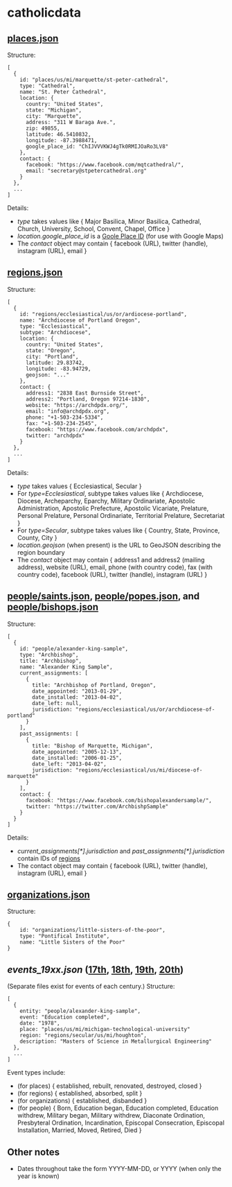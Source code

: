 # catholicdata

## [places.json](https://tomreitz.github.io/catholicdata/places.json)
Structure:
```
[
  {
    id: "places/us/mi/marquette/st-peter-cathedral",
    type: "Cathedral",
    name: "St. Peter Cathedral",
    location: {
      country: "United States",
      state: "Michigan",
      city: "Marquette",
      address: "311 W Baraga Ave.",
      zip: 49855,
      latitude: 46.5410832,
      longitude: -87.3988471,
      google_place_id: "ChIJVVVKWJ4gTk0RMIJOaRo3LV8"
    },
    contact: {
      facebook: "https://www.facebook.com/mqtcathedral/",
      email: "secretary@stpetercathedral.org"
    }
  },
  ...
]
```
Details:
* *type* takes values like { Major Basilica, Minor Basilica, Cathedral, Church, University, School, Convent, Chapel, Office }
* *location.google_place_id* is a [Goole Place ID](https://developers.google.com/places/place-id) (for use with Google Maps)
* The *contact* object may contain { facebook (URL), twitter (handle), instagram (URL), email }

## [regions.json](https://tomreitz.github.io/catholicdata/regions.json)
Structure:
```
[
  {
    id: "regions/ecclesiastical/us/or/ardiocese-portland",
    name: "Archdiocese of Portland Oregon",
    type: "Ecclesiastical",
    subtype: "Archdiocese",
    location: {
      country: "United States",
      state: "Oregon",
      city: "Portland",
      latitude: 29.83742,
      longitude: -83.94729,
      geojson: "..."
    },
    contact: {
      address1: "2838 East Burnside Street",
      address2: "Portland, Oregon 97214-1830",
      website: "https://archdpdx.org/",
      email: "info@archdpdx.org",
      phone: "+1-503-234-5334",
      fax: "+1-503-234-2545",
      facebook: "https://www.facebook.com/archdpdx",
      twitter: "archdpdx"
    }
  },
  ...
]
```
Details:
* *type* takes values { Ecclesiastical, Secular }
* For *type=Ecclesiastical*, subtype takes values like { Archdiocese, Diocese, Archeparchy, Eparchy, Military Ordinariate, Apostolic Administration, Apostolic Prefecture, Apostolic Vicariate, Prelature, Personal Prelature, Personal Ordinariate, Territorial Prelature, Secretariat }
* For *type=Secular*, subtype takes values like { Country, State, Province, County, City }
* *location.geojson* (when present) is the URL to GeoJSON describing the region boundary
* The *contact* object may contain { address1 and address2 (mailing address), website (URL), email, phone (with country code), fax (with country code), facebook (URL), twitter (handle), instagram (URL) }

## [people/saints.json](/catholicdata/people/saints.json), [people/popes.json](/catholicdata/people/popes.json), and [people/bishops.json](/catholicdata/people/bishops.json)
Structure:
```
[
  {
    id: "people/alexander-king-sample",
    type: "Archbishop",
    title: "Archbishop",
    name: "Alexander King Sample",
    current_assignments: [
      {
        title: "Archbishop of Portland, Oregon",
        date_appointed: "2013-01-29",
        date_installed: "2013-04-02",
        date_left: null,
        jurisdiction: "regions/ecclesiastical/us/or/archdiocese-of-portland"
      }
    ],
    past_assignments: [
      {
        title: "Bishop of Marquette, Michigan",
        date_appointed: "2005-12-13",
        date_installed: "2006-01-25",
        date_left: "2013-04-02",
        jurisdiction: "regions/ecclesiastical/us/mi/diocese-of-marquette"
      }
    ],
    contact: {
      facebook: "https://www.facebook.com/bishopalexandersample/",
      twitter: "https://twitter.com/ArchbishpSample"
    }
  }
]
```
Details:
* *current_assignments[\*].jurisdiction* and *past_assignments[\*].jurisdiction* contain IDs of [regions](#regionsjson)
* The contact object may contain { facebook (URL), twitter (handle), instagram (URL), email }

## [organizations.json](https://tomreitz.github.io/catholicdata/organizations.json)
Structure:
```
{
	id: "organizations/little-sisters-of-the-poor",
	type: "Pontifical Institute",
	name: "Little Sisters of the Poor"
}
```

## *events_19xx.json* ([17th](https://tomreitz.github.io/catholicdata/events_17xx.json), [18th](https://tomreitz.github.io/catholicdata/events_18xx.json), [19th](https://tomreitz.github.io/catholicdata/events_19xx.json), [20th](https://tomreitz.github.io/catholicdata/events_20xx.json))
(Separate files exist for events of each century.)
Structure:
```
[
  {
    entity: "people/alexander-king-sample",
    event: "Education completed",
    date: "1978",
    place: "places/us/mi/michigan-technological-university"
    region: "regions/secular/us/mi/houghton",
    description: "Masters of Science in Metallurgical Engineering"
  },
  ...
]
```
Event types include:
* (for places) { established, rebuilt, renovated, destroyed, closed }
* (for regions) { established, absorbed, split }
* (for organizations) { established, disbanded }
* (for people) { Born, Education began, Education completed, Education withdrew, Military began, Military withdrew, Diaconate Ordination, Presbyteral Ordination, Incardination, Episcopal Consecration, Episcopal Installation, Married, Moved, Retired, Died }


## Other notes
* Dates throughout take the form YYYY-MM-DD, or YYYY (when only the year is known)
